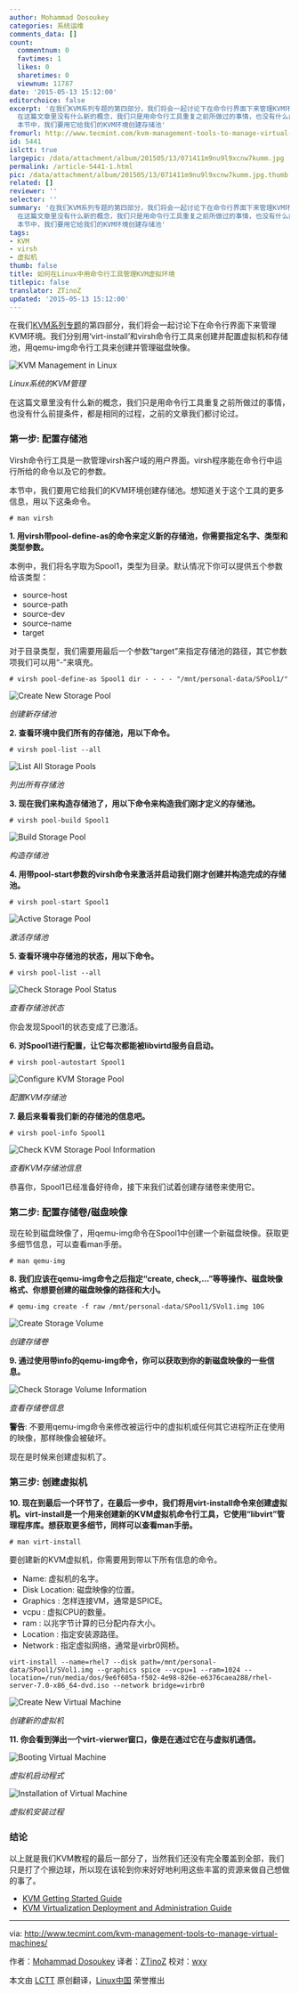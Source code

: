 ```yaml
---
author: Mohammad Dosoukey
categories: 系统运维
comments_data: []
count:
  commentnum: 0
  favtimes: 1
  likes: 0
  sharetimes: 0
  viewnum: 11787
date: '2015-05-13 15:12:00'
editorchoice: false
excerpt: '在我们KVM系列专题的第四部分，我们将会一起讨论下在命令行界面下来管理KVM环境。我们分别用virt-install和virsh命令行工具来创建并配置虚拟机和存储池，用qemu-img命令行工具来创建并管理磁盘映像。  Linux系统的KVM管理
  在这篇文章里没有什么新的概念，我们只是用命令行工具重复之前所做过的事情，也没有什么前提条件，都是相同的过程，之前的文章我们都讨论过。 第一步: 配置存储池 Virsh命令行工具是一款管理virsh客户域的用户界面。virsh程序能在命令行中运行所给的命令以及它的参数。
  本节中，我们要用它给我们的KVM环境创建存储池'
fromurl: http://www.tecmint.com/kvm-management-tools-to-manage-virtual-machines/
id: 5441
islctt: true
largepic: /data/attachment/album/201505/13/071411m9nu9l9xcnw7kumm.jpg
permalink: /article-5441-1.html
pic: /data/attachment/album/201505/13/071411m9nu9l9xcnw7kumm.jpg.thumb.jpg
related: []
reviewer: ''
selector: ''
summary: '在我们KVM系列专题的第四部分，我们将会一起讨论下在命令行界面下来管理KVM环境。我们分别用virt-install和virsh命令行工具来创建并配置虚拟机和存储池，用qemu-img命令行工具来创建并管理磁盘映像。  Linux系统的KVM管理
  在这篇文章里没有什么新的概念，我们只是用命令行工具重复之前所做过的事情，也没有什么前提条件，都是相同的过程，之前的文章我们都讨论过。 第一步: 配置存储池 Virsh命令行工具是一款管理virsh客户域的用户界面。virsh程序能在命令行中运行所给的命令以及它的参数。
  本节中，我们要用它给我们的KVM环境创建存储池'
tags:
- KVM
- virsh
- 虚拟机
thumb: false
title: 如何在Linux中用命令行工具管理KVM虚拟环境
titlepic: false
translator: ZTinoZ
updated: '2015-05-13 15:12:00'
---
```


在我们[KVM系列专题](http://www.tecmint.com/install-and-configure-kvm-in-linux/)的第四部分，我们将会一起讨论下在命令行界面下来管理KVM环境。我们分别用‘virt-install’和virsh命令行工具来创建并配置虚拟机和存储池，用qemu-img命令行工具来创建并管理磁盘映像。


![KVM Management in Linux](/data/attachment/album/201505/13/071411m9nu9l9xcnw7kumm.jpg)


*Linux系统的KVM管理*


在这篇文章里没有什么新的概念，我们只是用命令行工具重复之前所做过的事情，也没有什么前提条件，都是相同的过程，之前的文章我们都讨论过。


### 第一步: 配置存储池


Virsh命令行工具是一款管理virsh客户域的用户界面。virsh程序能在命令行中运行所给的命令以及它的参数。


本节中，我们要用它给我们的KVM环境创建存储池。想知道关于这个工具的更多信息，用以下这条命令。



```
# man virsh

```

**1. 用virsh带pool-define-as的命令来定义新的存储池，你需要指定名字、类型和类型参数。**


本例中，我们将名字取为Spool1，类型为目录。默认情况下你可以提供五个参数给该类型：


* source-host
* source-path
* source-dev
* source-name
* target


对于目录类型，我们需要用最后一个参数“target”来指定存储池的路径，其它参数项我们可以用“-”来填充。



```
# virsh pool-define-as Spool1 dir - - - - "/mnt/personal-data/SPool1/"

```

![Create New Storage Pool](/data/attachment/album/201505/13/071412irlmi3cij6l6dz65.png)


*创建新存储池*


**2. 查看环境中我们所有的存储池，用以下命令。**



```
# virsh pool-list --all

```

![List All Storage Pools](/data/attachment/album/201505/13/071412rwp2uibii1ukdq7p.png)


*列出所有存储池*


**3. 现在我们来构造存储池了，用以下命令来构造我们刚才定义的存储池。**



```
# virsh pool-build Spool1

```

![Build Storage Pool](/data/attachment/album/201505/13/071412j2vzvv984bpxx4vs.png)


*构造存储池*


**4. 用带pool-start参数的virsh命令来激活并启动我们刚才创建并构造完成的存储池。**



```
# virsh pool-start Spool1

```

![Active Storage Pool](/data/attachment/album/201505/13/071413hqiw3of3o7a32q3q.png)


*激活存储池*


**5. 查看环境中存储池的状态，用以下命令。**



```
# virsh pool-list --all

```

![Check Storage Pool Status](/data/attachment/album/201505/13/071413gzi3md3dkguq2ggb.png)


*查看存储池状态*


你会发现Spool1的状态变成了已激活。


**6. 对Spool1进行配置，让它每次都能被libvirtd服务自启动。**



```
# virsh pool-autostart Spool1

```

![Configure KVM Storage Pool](/data/attachment/album/201505/13/071414zvlelhe7vlhyj133.png)


*配置KVM存储池*


**7. 最后来看看我们新的存储池的信息吧。**



```
# virsh pool-info Spool1

```

![Check KVM Storage Pool Information](/data/attachment/album/201505/13/071414s2lcm8felftm9izq.png)


*查看KVM存储池信息*


恭喜你，Spool1已经准备好待命，接下来我们试着创建存储卷来使用它。


### 第二步: 配置存储卷/磁盘映像


现在轮到磁盘映像了，用qemu-img命令在Spool1中创建一个新磁盘映像。获取更多细节信息，可以查看man手册。



```
# man qemu-img

```

**8. 我们应该在qemu-img命令之后指定“create, check,…”等等操作、磁盘映像格式、你想要创建的磁盘映像的路径和大小。**



```
# qemu-img create -f raw /mnt/personal-data/SPool1/SVol1.img 10G

```

![Create Storage Volume](/data/attachment/album/201505/13/071414eclch3pxt2z5hagg.png)


*创建存储卷*


**9. 通过使用带info的qemu-img命令，你可以获取到你的新磁盘映像的一些信息。**


![Check Storage Volume Information](/data/attachment/album/201505/13/071415hmp6fpr69070f96p.png)


*查看存储卷信息*


**警告**: 不要用qemu-img命令来修改被运行中的虚拟机或任何其它进程所正在使用的映像，那样映像会被破坏。


现在是时候来创建虚拟机了。


### 第三步: 创建虚拟机


**10. 现在到最后一个环节了，在最后一步中，我们将用virt-install命令来创建虚拟机。virt-install是一个用来创建新的KVM虚拟机命令行工具，它使用“libvirt”管理程序库。想获取更多细节，同样可以查看man手册。**



```
# man virt-install

```

要创建新的KVM虚拟机，你需要用到带以下所有信息的命令。


* Name: 虚拟机的名字。
* Disk Location: 磁盘映像的位置。
* Graphics : 怎样连接VM，通常是SPICE。
* vcpu : 虚拟CPU的数量。
* ram : 以兆字节计算的已分配内存大小。
* Location : 指定安装源路径。
* Network : 指定虚拟网络，通常是virbr0网桥。



```
virt-install --name=rhel7 --disk path=/mnt/personal-data/SPool1/SVol1.img --graphics spice --vcpu=1 --ram=1024 --location=/run/media/dos/9e6f605a-f502-4e98-826e-e6376caea288/rhel-server-7.0-x86_64-dvd.iso --network bridge=virbr0
```

![Create New Virtual Machine](/data/attachment/album/201505/13/071415siniag9jub009aw4.png)


*创建新的虚拟机*


**11. 你会看到弹出一个virt-vierwer窗口，像是在通过它在与虚拟机通信。**


![Booting Virtual Machine](/data/attachment/album/201505/13/071416o79n4b654hov7bav.jpg)


*虚拟机启动程式*


![Installation of Virtual Machine](/data/attachment/album/201505/13/071416c5fsidzcps0jwpf5.jpg)


*虚拟机安装过程*


### 结论


以上就是我们KVM教程的最后一部分了，当然我们还没有完全覆盖到全部，我们只是打了个擦边球，所以现在该轮到你来好好地利用这些丰富的资源来做自己想做的事了。


* [KVM Getting Started Guide](https://access.redhat.com/site/documentation/en-US/Red_Hat_Enterprise_Linux/7/html/Virtualization_Getting_Started_Guide/index.html)
* [KVM Virtualization Deployment and Administration Guide](https://access.redhat.com/site/documentation/en-US/Red_Hat_Enterprise_Linux/7/html/Virtualization_Deployment_and_Administration_Guide/index.html)




---


via: <http://www.tecmint.com/kvm-management-tools-to-manage-virtual-machines/>


作者：[Mohammad Dosoukey](http://www.tecmint.com/author/dos2009/) 译者：[ZTinoZ](https://github.com/ZTinoZ) 校对：[wxy](https://github.com/wxy)


本文由 [LCTT](https://github.com/LCTT/TranslateProject) 原创翻译，[Linux中国](http://linux.cn/) 荣誉推出